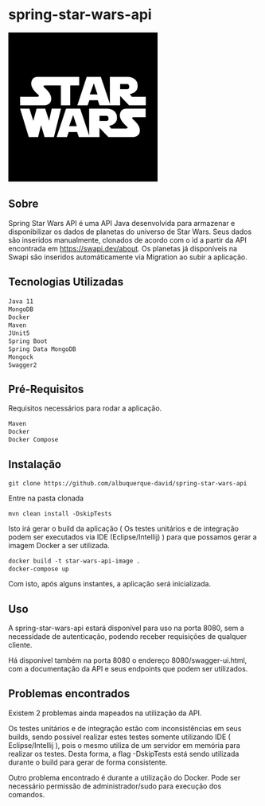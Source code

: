 # spring-star-wars-api

![alt text](star_wars_logo.png)

## Sobre

Spring Star Wars API é uma API Java desenvolvida para armazenar e disponibilizar os dados de planetas do universo de Star Wars. Seus dados são inseridos manualmente, clonados de acordo com o id a partir da API encontrada em https://swapi.dev/about. Os planetas já disponíveis na Swapi são inseridos automáticamente via Migration ao subir a aplicação.

## Tecnologias Utilizadas

```
Java 11
MongoDB
Docker
Maven
JUnit5
Spring Boot
Spring Data MongoDB
Mongock
Swagger2
``` 

## Pré-Requisitos

Requisitos necessários para rodar a aplicação.

```
Maven
Docker
Docker Compose
```

## Instalação

```
git clone https://github.com/albuquerque-david/spring-star-wars-api
```

Entre na pasta clonada

```
mvn clean install -DskipTests
```

Isto irá gerar o build da aplicação ( Os testes unitários e de integração podem ser executados via IDE (Eclipse/Intellij) ) para que possamos gerar a imagem Docker a ser utilizada.

```
docker build -t star-wars-api-image .
docker-compose up
```

Com isto, após alguns instantes, a aplicação será inicializada. 

## Uso

A spring-star-wars-api estará disponível para uso na porta 8080, sem a necessidade de autenticação, podendo receber requisições de qualquer cliente.

Há disponível também na porta 8080 o endereço 8080/swagger-ui.html, com a documentação da API e seus endpoints que podem ser utilizados.

## Problemas encontrados

Existem 2 problemas ainda mapeados na utilização da API.

Os testes unitários e de integração estão com inconsistências em seus builds, sendo possível realizar estes testes somente utilizando IDE ( Eclipse/Intellij ), pois o mesmo utiliza de um servidor em memória para realizar os testes. Desta forma, a flag -DskipTests está sendo utilizada durante o build para gerar de forma consistente.

Outro problema encontrado é durante a utilização do Docker. Pode ser necessário permissão de administrador/sudo para execução dos comandos.



